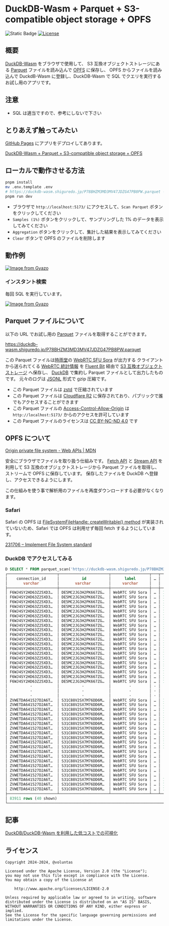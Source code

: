 # DuckDB-Wasm + Parquet + S3-compatible object storage + OPFS

![Static Badge](https://img.shields.io/badge/Checked_with-Biome-60a5fa?style=flat&logo=biome)
[![License](https://img.shields.io/badge/License-Apache%202.0-blue.svg)](https://opensource.org/licenses/Apache-2.0)

## 概要

[DuckDB-Wasm](https://duckdb.org/docs/api/wasm/overview.html) をブラウザで使用して、
S3 互換オブジェクトストレージにある [Parquet](https://parquet.apache.org/) ファイルを読み込んで [OPFS](https://developer.mozilla.org/en-US/docs/Web/API/File_System_API/Origin_private_file_system) に保存し、 OPFS からファイルを読み込んで DuckdB-Wasm に登録し、DuckDB-Wasm で SQL でクエリを実行するお試し用のアプリです。

## 注意

- SQL は適当ですので、参考にしないで下さい

## とりあえず触ってみたい

[GitHub Pages](https://pages.github.com/) にアプリをデプロイしてあります。

[DuckDB\-Wasm \+ Parquet \+ S3\-compatible object storage \+ OPFS](https://voluntas.github.io/duckdb-wasm-parquet/)

## ローカルで動作させる方法

```sh
pnpm install
mv .env.template .env
# https://duckdb-wasm.shiguredo.jp/P78BHZM3MD3MV47JDZG47PB8PW.parquet を設定する
pnpm run dev
```

- ブラウザで `http://localhost:5173/` にアクセスして、`Scan Parquet` ボタンをクリックしてください
- `Samples (1%)` ボタンをクリックして、サンプリングした 1% のデータを表示してみてください
- `Aggregation` ボタンをクリックして、集計した結果を表示してみてください
- `Clear` ボタンで OPFS のファイルを削除します

## 動作例

[![Image from Gyazo](https://i.gyazo.com/36769409b57c70ad4ca6ce2dbee643b8.gif)](https://gyazo.com/36769409b57c70ad4ca6ce2dbee643b8)

### インスタント検索

毎回 SQL を実行しています。

[![Image from Gyazo](https://i.gyazo.com/2dd16bb90cd7756a836eab287dc77e49.gif)](https://gyazo.com/2dd16bb90cd7756a836eab287dc77e49)

## Parquet ファイルについて

以下の URL でお試し用の [Parquet](https://parquet.apache.org/) ファイルを取得することができます。

<https://duckdb-wasm.shiguredo.jp/P78BHZM3MD3MV47JDZG47PB8PW.parquet>

この Parquet ファイルは[時雨堂](https://shiguredo.jp/)の [WebRTC SFU Sora](https://sora.shiguredo.jp/) が出力する
クライアントから送られてくる [WebRTC 統計情報](https://www.w3.org/TR/webrtc-stats/) を
[Fluent Bit](https://fluentbit.io/) 経由で [S3 互換オブジェクトストレージ](https://www.linode.com/products/object-storage/) へ保存し、
[DuckDB](https://duckdb.org/) で集約し Parquet ファイルとして出力したものです。
元々のログは [JSONL](https://jsonlines.org/) 形式で gzip 圧縮です。

- この Parquet ファイルは [zstd](https://github.com/facebook/zstd) で圧縮されています
- この Parquet ファイルは [Cloudflare R2](https://www.cloudflare.com/developer-platform/r2/) に保存されており、パブリックで誰でもアクセスすることができます
- この Parquet ファイルの [Access-Control-Allow-Origin](https://developer.mozilla.org/en-US/docs/Web/HTTP/Headers/Access-Control-Allow-Origin) は `http://localhost:5173/` からのアクセスを許可しています
- この Parquet ファイルのライセンスは [CC BY-NC-ND 4.0](https://creativecommons.org/licenses/by-nc-nd/4.0/) です

## OPFS について

[Origin private file system \- Web APIs \| MDN](https://developer.mozilla.org/en-US/docs/Web/API/File_System_API/Origin_private_file_system)

安全にブラウザでファイルを取り扱う仕組みです。 [Fetch API](https://developer.mozilla.org/en-US/docs/Web/API/Fetch_API) と [Stream API](https://developer.mozilla.org/en-US/docs/Web/API/Streams_API) を利用して S3 互換のオブジェクトストレージから Parquet ファイルを取得し、ストリームで OPFS に保存しています。
保存したファイルを DuckDB へ登録し、アクセスできるようにします。

この仕組みを使う事で解析用のファイルを再度ダウンロードする必要がなくなります。

### Safari

Safari の OPFS は [FileSystemFileHandle: createWritable\(\) method](https://developer.mozilla.org/en-US/docs/Web/API/FileSystemFileHandle/createWritable) が実装されていないため、Safari では OPFS は利用せず毎回 fetch するようにしています。

[231706 – Implement File System standard](https://bugs.webkit.org/show_bug.cgi?id=231706)

### DuckDB でアクセスしてみる

```sql
D SELECT * FROM parquet_scan('https://duckdb-wasm.shiguredo.jp/P78BHZM3MD3MV47JDZG47PB8PW.parquet';
┌──────────────────────┬──────────────────────┬─────────────────┬───┬───────────────────┬─────────────────────┐
│    connection_id     │          id          │      label      │ … │   rtc_timestamp   │      rtc_type       │
│       varchar        │       varchar        │     varchar     │   │      double       │       varchar       │
├──────────────────────┼──────────────────────┼─────────────────┼───┼───────────────────┼─────────────────────┤
│ F6WJ4SY2HD63Z25XD3…  │ DE5MC2JG3H2PK667ZG…  │ WebRTC SFU Sora │ … │ 1726394702721.481 │ media-playout       │
│ F6WJ4SY2HD63Z25XD3…  │ DE5MC2JG3H2PK667ZG…  │ WebRTC SFU Sora │ … │ 1726394702721.481 │ certificate         │
│ F6WJ4SY2HD63Z25XD3…  │ DE5MC2JG3H2PK667ZG…  │ WebRTC SFU Sora │ … │ 1726394702721.481 │ certificate         │
│ F6WJ4SY2HD63Z25XD3…  │ DE5MC2JG3H2PK667ZG…  │ WebRTC SFU Sora │ … │ 1726394702721.481 │ codec               │
│ F6WJ4SY2HD63Z25XD3…  │ DE5MC2JG3H2PK667ZG…  │ WebRTC SFU Sora │ … │ 1726394702721.481 │ codec               │
│ F6WJ4SY2HD63Z25XD3…  │ DE5MC2JG3H2PK667ZG…  │ WebRTC SFU Sora │ … │ 1726394702721.481 │ candidate-pair      │
│ F6WJ4SY2HD63Z25XD3…  │ DE5MC2JG3H2PK667ZG…  │ WebRTC SFU Sora │ … │ 1726394702721.481 │ candidate-pair      │
│ F6WJ4SY2HD63Z25XD3…  │ DE5MC2JG3H2PK667ZG…  │ WebRTC SFU Sora │ … │ 1726394702721.481 │ candidate-pair      │
│ F6WJ4SY2HD63Z25XD3…  │ DE5MC2JG3H2PK667ZG…  │ WebRTC SFU Sora │ … │ 1726394702721.481 │ candidate-pair      │
│ F6WJ4SY2HD63Z25XD3…  │ DE5MC2JG3H2PK667ZG…  │ WebRTC SFU Sora │ … │ 1726394702721.481 │ candidate-pair      │
│ F6WJ4SY2HD63Z25XD3…  │ DE5MC2JG3H2PK667ZG…  │ WebRTC SFU Sora │ … │ 1726394702721.481 │ candidate-pair      │
│ F6WJ4SY2HD63Z25XD3…  │ DE5MC2JG3H2PK667ZG…  │ WebRTC SFU Sora │ … │ 1726394702721.481 │ data-channel        │
│ F6WJ4SY2HD63Z25XD3…  │ DE5MC2JG3H2PK667ZG…  │ WebRTC SFU Sora │ … │ 1726394702721.481 │ data-channel        │
│ F6WJ4SY2HD63Z25XD3…  │ DE5MC2JG3H2PK667ZG…  │ WebRTC SFU Sora │ … │ 1726394702721.481 │ data-channel        │
│ F6WJ4SY2HD63Z25XD3…  │ DE5MC2JG3H2PK667ZG…  │ WebRTC SFU Sora │ … │ 1726394702721.481 │ data-channel        │
│ F6WJ4SY2HD63Z25XD3…  │ DE5MC2JG3H2PK667ZG…  │ WebRTC SFU Sora │ … │ 1726394702721.481 │ local-candidate     │
│ F6WJ4SY2HD63Z25XD3…  │ DE5MC2JG3H2PK667ZG…  │ WebRTC SFU Sora │ … │ 1726394702721.481 │ local-candidate     │
│ F6WJ4SY2HD63Z25XD3…  │ DE5MC2JG3H2PK667ZG…  │ WebRTC SFU Sora │ … │ 1726394702721.481 │ local-candidate     │
│ F6WJ4SY2HD63Z25XD3…  │ DE5MC2JG3H2PK667ZG…  │ WebRTC SFU Sora │ … │ 1726394702721.481 │ local-candidate     │
│ F6WJ4SY2HD63Z25XD3…  │ DE5MC2JG3H2PK667ZG…  │ WebRTC SFU Sora │ … │ 1726394702721.481 │ local-candidate     │
│          ·           │          ·           │        ·        │ · │         ·         │       ·             │
│          ·           │          ·           │        ·        │ · │         ·         │       ·             │
│          ·           │          ·           │        ·        │ · │         ·         │       ·             │
│ ZVWETDA641527D2A6T…  │ S31C88V2SX7M76DD6M…  │ WebRTC SFU Sora │ … │ 1726403015487.149 │ candidate-pair      │
│ ZVWETDA641527D2A6T…  │ S31C88V2SX7M76DD6M…  │ WebRTC SFU Sora │ … │ 1726403015487.149 │ data-channel        │
│ ZVWETDA641527D2A6T…  │ S31C88V2SX7M76DD6M…  │ WebRTC SFU Sora │ … │ 1726403015487.149 │ data-channel        │
│ ZVWETDA641527D2A6T…  │ S31C88V2SX7M76DD6M…  │ WebRTC SFU Sora │ … │ 1726403015487.149 │ data-channel        │
│ ZVWETDA641527D2A6T…  │ S31C88V2SX7M76DD6M…  │ WebRTC SFU Sora │ … │ 1726403015487.149 │ data-channel        │
│ ZVWETDA641527D2A6T…  │ S31C88V2SX7M76DD6M…  │ WebRTC SFU Sora │ … │ 1726403015487.149 │ inbound-rtp         │
│ ZVWETDA641527D2A6T…  │ S31C88V2SX7M76DD6M…  │ WebRTC SFU Sora │ … │ 1726403015487.149 │ inbound-rtp         │
│ ZVWETDA641527D2A6T…  │ S31C88V2SX7M76DD6M…  │ WebRTC SFU Sora │ … │ 1726403015487.149 │ inbound-rtp         │
│ ZVWETDA641527D2A6T…  │ S31C88V2SX7M76DD6M…  │ WebRTC SFU Sora │ … │ 1726403015487.149 │ inbound-rtp         │
│ ZVWETDA641527D2A6T…  │ S31C88V2SX7M76DD6M…  │ WebRTC SFU Sora │ … │ 1726403015487.149 │ outbound-rtp        │
│ ZVWETDA641527D2A6T…  │ S31C88V2SX7M76DD6M…  │ WebRTC SFU Sora │ … │ 1726403015487.149 │ outbound-rtp        │
│ ZVWETDA641527D2A6T…  │ S31C88V2SX7M76DD6M…  │ WebRTC SFU Sora │ … │   1726403011612.0 │ remote-inbound-rtp  │
│ ZVWETDA641527D2A6T…  │ S31C88V2SX7M76DD6M…  │ WebRTC SFU Sora │ … │   1726403014647.0 │ remote-inbound-rtp  │
│ ZVWETDA641527D2A6T…  │ S31C88V2SX7M76DD6M…  │ WebRTC SFU Sora │ … │   1726403013580.0 │ remote-outbound-rtp │
│ ZVWETDA641527D2A6T…  │ S31C88V2SX7M76DD6M…  │ WebRTC SFU Sora │ … │   1726403011612.0 │ remote-outbound-rtp │
│ ZVWETDA641527D2A6T…  │ S31C88V2SX7M76DD6M…  │ WebRTC SFU Sora │ … │   1726403015068.0 │ remote-outbound-rtp │
│ ZVWETDA641527D2A6T…  │ S31C88V2SX7M76DD6M…  │ WebRTC SFU Sora │ … │   1726403014750.0 │ remote-outbound-rtp │
│ ZVWETDA641527D2A6T…  │ S31C88V2SX7M76DD6M…  │ WebRTC SFU Sora │ … │ 1726403015487.149 │ media-source        │
│ ZVWETDA641527D2A6T…  │ S31C88V2SX7M76DD6M…  │ WebRTC SFU Sora │ … │ 1726403015487.149 │ media-source        │
│ ZVWETDA641527D2A6T…  │ S31C88V2SX7M76DD6M…  │ WebRTC SFU Sora │ … │ 1726403015487.149 │ transport           │
├──────────────────────┴──────────────────────┴─────────────────┴───┴───────────────────┴─────────────────────┤
│ 83911 rows (40 shown)                                                                  20 columns (5 shown) │
└─────────────────────────────────────────────────────────────────────────────────────────────────────────────┘
```

## 記事

[DuckDB/DuckDB\-Wasm を利用した低コストでの可視化](https://zenn.dev/shiguredo/articles/duckdb-wasm-s3-parquet-opfs)

## ライセンス

```text
Copyright 2024-2024, @voluntas

Licensed under the Apache License, Version 2.0 (the "License");
you may not use this file except in compliance with the License.
You may obtain a copy of the License at

    http://www.apache.org/licenses/LICENSE-2.0

Unless required by applicable law or agreed to in writing, software
distributed under the License is distributed on an "AS IS" BASIS,
WITHOUT WARRANTIES OR CONDITIONS OF ANY KIND, either express or implied.
See the License for the specific language governing permissions and
limitations under the License.
```
